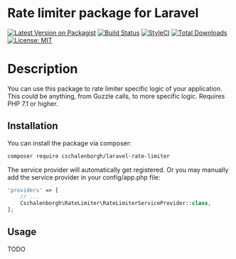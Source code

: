 # Rate limiter package for Laravel

[![Latest Version on Packagist](https://img.shields.io/packagist/v/cschalenborgh/laravel-ip-anonymizer.svg?style=flat-square)](https://packagist.org/packages/cschalenborgh/laravel-ip-anonymizer)
[![Build Status](https://travis-ci.org/cschalenborgh/laravel-ip-anonymizer.svg?branch=master)](https://travis-ci.org/cschalenborgh/laravel-ip-anonymizer)
[![StyleCI](https://styleci.io/repos/184339937/shield)](https://styleci.io/repos/184339937)
[![Total Downloads](https://img.shields.io/packagist/dt/cschalenborgh/laravel-ip-anonymizer.svg?style=flat-square)](https://packagist.org/packages/cschalenborgh/laravel-ip-anonymizer)
[![License: MIT](https://img.shields.io/badge/License-MIT-yellow.svg)](https://opensource.org/licenses/MIT)

# Description

You can use this package to rate limiter specific logic of your application. This could be anything, from Guzzle calls, to more specific logic.
Requires PHP 7.1 or higher.

## Installation

You can install the package via composer:

``` bash
composer require cschalenborgh/laravel-rate-limiter
```

The service provider will automatically get registered. Or you may manually add the service provider in your config/app.php file:

```php
'providers' => [
    // ...
    Cschalenborgh\RateLimiter\RateLimiterServiceProvider::class,
];
```

## Usage

TODO
